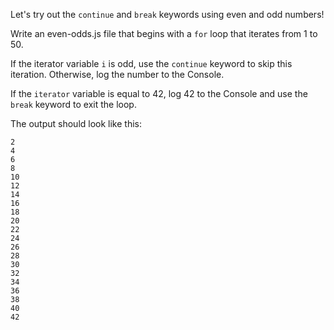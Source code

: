 Let's try out the ``continue`` and ``break`` keywords using even and odd numbers!

Write an even-odds.js file that begins with a ``for`` loop that iterates from 1 to 50.

If the iterator variable ``i`` is odd, use the ``continue`` keyword to skip this iteration. Otherwise, log the number to the Console.

If the ``iterator`` variable is equal to 42, log 42 to the Console and use the ``break`` keyword to exit the loop.

The output should look like this:
```
2
4
6
8
10
12
14
16
18
20
22
24
26
28
30
32
34
36
38
40
42
```
